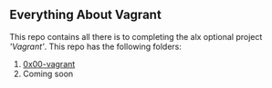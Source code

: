 ## Everything About Vagrant ##

This repo contains all there is to completing the alx optional project *'Vagrant'*.
This repo has the following folders:

1. [0x00-vagrant](https://github.com/thecypherzen/zero_day)
2. Coming soon